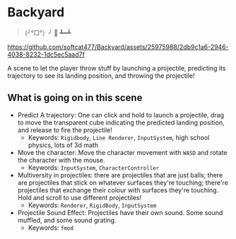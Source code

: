 # Backyard
> (╯°□°）╯ 🌈 ┻━┻
>
https://github.com/softcat477/Backyard/assets/25975988/2db9c1a6-2946-4038-8232-1dc5ec5aad7f

A scene to let the player throw stuff by launching a projectile, predicting its trajectory to see its landing position, and throwing the projectile!

## What is going on in this scene
- Predict A trajectory: One can click and hold to launch a projectile, drag to move the transparent cube indicating the predicted landing position, and release to fire the projectile!
  - Keywords: `Rigidbody`, `Line Renderer`, `InputSystem`, high school physics, lots of 3d math
- Move the character: Move the character movement with `WASD` and rotate the character with the mouse.
  - Keywords: `InputSystem`, `CharacterController`
- Multiversity in projectiles: there are projectiles that are just balls; there are projectiles that stick on whatever surfaces they're touching; there're projectiles that exchange their colour with surfaces they're touching. Hold and scroll to use different projectiles!
  - Keywords: `Renderer`, `RigidBody`, `InputSystem`
- Projectile Sound Effect: Projectiles have their own sound. Some sound muffled, and some sound grating.
  - Keywords: `fmod`
